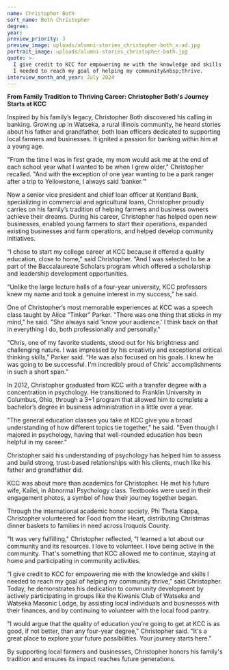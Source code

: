 ```yaml
---
name: Christopher Both
sort_name: Both Christopher
degree:
year:
preview_priority: 3
preview_image: uploads/alumni-stories_christopher-both_x-ad.jpg
portrait_image: uploads/alumni-stories_christopher-both.jpg
quote: >-
  I give credit to KCC for empowering me with the knowledge and skills
  I needed to reach my goal of helping my community&nbsp;thrive.
interview_month_and_year: July 2024
---
```

**From Family Tradition to Thriving Career: Christopher Both's Journey Starts at KCC**

Inspired by his family’s legacy, Christopher Both discovered his calling in banking. Growing up in Watseka, a rural Illinois community, he heard stories about his father and grandfather, both loan officers dedicated to supporting local farmers and businesses. It ignited a passion for banking within him at a young age.

"From the time I was in first grade, my mom would ask me at the end of each school year what I wanted to be when I grew older," Christopher recalled. "And with the exception of one year wanting to be a park ranger after a trip to Yellowstone, I always said ‘banker.’"

Now a senior vice president and chief loan officer at Kentland Bank, specializing in commercial and agricultural loans, Christopher proudly carries on his family’s tradition of helping farmers and business owners achieve their dreams. During his career, Christopher has helped open new businesses, enabled young farmers to start their operations, expanded existing businesses and farm operations, and helped develop community initiatives.

“I chose to start my college career at KCC because it offered a quality education, close to home,” said Christopher. “And I was selected to be a part of the Baccalaureate Scholars program which offered a scholarship and leadership development opportunities.

“Unlike the large lecture halls of a four-year university, KCC professors knew my name and took a genuine interest in my success,” he said.

One of Christopher’s most memorable experiences at KCC was a speech class taught by Alice “Tinker” Parker. "There was one thing that sticks in my mind," he said. "She always said 'know your audience.' I think back on that in everything I do, both professionally and personally."

“Chris, one of my favorite students, stood out for his brightness and challenging nature. I was impressed by his creativity and exceptional critical thinking skills,” Parker said. “He was also focused on his goals. I knew he was going to be successful. I'm incredibly proud of Chris' accomplishments in such a short span.”

In 2012, Christopher graduated from KCC with a transfer degree with a concentration in psychology. He transitioned to Franklin University in Columbus, Ohio, through a 3+1 program that allowed him to complete a bachelor’s degree in business administration in a little over a year.

"The general education classes you take at KCC give you a broad understanding of how different topics tie together," he said. "Even though I majored in psychology, having that well-rounded education has been helpful in my career." 

Christopher said his understanding of psychology has helped him to assess and build strong, trust-based relationships with his clients, much like his father and grandfather did.

KCC was about more than academics for Christopher. He met his future wife, Kailei, in Abnormal Psychology class. Textbooks were used in their engagement photos, a symbol of how their journey together began.

Through the international academic honor society, Phi Theta Kappa, Christopher volunteered for Food from the Heart, distributing Christmas dinner baskets to families in need across Iroquois County.

"It was very fulfilling," Christopher reflected, "I learned a lot about our community and its resources. I love to volunteer. I love being active in the community. That's something that KCC allowed me to continue, staying at home and participating in community activities.

“I give credit to KCC for empowering me with the knowledge and skills I needed to reach my goal of helping my community thrive,” said Christopher. Today, he demonstrates his dedication to community development by actively participating in groups like the Kiwanis Club of Watseka and Watseka Masonic Lodge, by assisting local individuals and businesses with their finances, and by continuing to volunteer with the local food pantry.

"I would argue that the quality of education you're going to get at KCC is as good, if not better, than any four-year degree," Christopher said. "It's a great place to explore your future possibilities. Your journey starts here."

By supporting local farmers and businesses, Christopher honors his family's tradition and ensures its impact reaches future generations.
